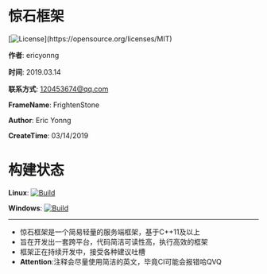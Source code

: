 # 惊石框架

[![License](https://img.shields.io/github/license/ericyonng/FrightenStone.svg?style=popout "https://shields.io/category/license")](https://opensource.org/licenses/MIT) 

**作者**: ericyonng

**时间**: 2019.03.14

**联系方式**: <120453674@qq.com>

**FrameName**: FrightenStone

**Author**: Eric Yonng

**CreateTime**: 03/14/2019

# 构建状态

**Linux**: [![Build](https://travis-ci.com/ericyonng/FrightenStone.svg?branch=master)](http://travis-ci.com)

**Windows**: [![Build](https://ci.appveyor.com/api/projects/status/l9um5wrap00ndvf8?svg=true)](https://ci.appveyor.com)

--------

* 惊石框架是一个简易轻量的服务端框架，基于C++11及以上
* 旨在开发出一套跨平台，代码简洁可读性高，执行高效的框架
* 框架正在持续开发中，接受各种建议吐槽
* **Attention**:注释会尽量使用简洁的英文，毕竟CI可能会报错哈QVQ
